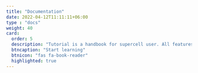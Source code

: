 ```yaml
---
title: "Documentation"
date: 2022-04-12T11:11:11+06:00
type : "docs"
weight: 40
card:
  order: 5
  description: "Tutorial is a handbook for supercell user. All features of supercell are illistrated by examples, which are sorted by complexity. Manual describes all commands in CLI."
  btncaption: "Start learning"
  btnicon: "fas fa-book-reader"
  highlighted: true
---
```


